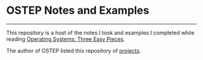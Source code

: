 # OSTEP Notes and Examples

---

This repository is a host of the notes I took and examples I completed while reading
[Operating Systems: Three Easy Pieces](https://pages.cs.wisc.edu/~remzi/OSTEP/).

The author of OSTEP listed this repository of [projects](https://github.com/remzi-arpacidusseau/ostep-projects).
